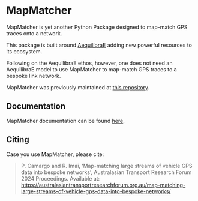 # MapMatcher
MapMatcher is yet another Python Package designed to map-match GPS traces onto a network.

This package is built around [AequilibraE](https://www.aequilibrae.com) adding new powerful resources to its ecosystem.

Following on the AequilibraE ethos, however, one does not need an AequilibraE model 
to use MapMatcher to map-match GPS traces to a bespoke link network.

MapMatcher was previously maintained at [this repository](https://github.com/pedrocamargo/map_matching).

## Documentation

MapMatcher documentation can be found [here](https://aequilibrae.github.io/mapmatcher/).

## Citing

Case you use MapMatcher, please cite:

> P. Camargo and R. Imai, ‘Map-matching large streams of vehicle GPS data into bespoke networks’, Australasian Transport Research Forum 2024 Proceedings. 
  Available at: https://australasiantransportresearchforum.org.au/map-matching-large-streams-of-vehicle-gps-data-into-bespoke-networks/